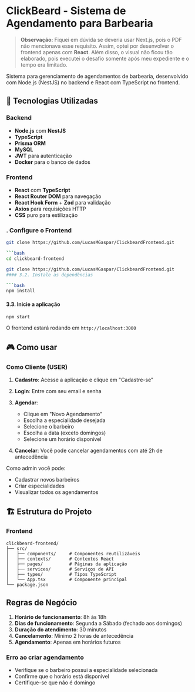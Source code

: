 # ClickBeard - Sistema de Agendamento para Barbearia

> **Observação:** Fiquei em dúvida se deveria usar Next.js, pois o PDF não mencionava esse requisito. Assim, optei por desenvolver o frontend apenas com **React**. Além disso, o visual não ficou tão elaborado, pois executei o desafio somente após meu expediente e o tempo era limitado.

Sistema  para gerenciamento de agendamentos de barbearia, desenvolvido com Node.js (NestJS) no backend e React com TypeScript no frontend.

## 🚀 Tecnologias Utilizadas

### Backend

* **Node.js** com **NestJS**
* **TypeScript**
* **Prisma ORM**
* **MySQL**
* **JWT** para autenticação
* **Docker** para o banco de dados

### Frontend

* **React** com **TypeScript**
* **React Router DOM** para navegação
* **React Hook Form** + **Zod** para validação
* **Axios** para requisições HTTP
* **CSS** puro para estilização

### . Configure o Frontend

```bash
git clone https://github.com/LucasMGaspar/ClickbeardFrontend.git

```bash
cd clickbeard-frontend
```
```bash
git clone https://github.com/LucasMGaspar/ClickbeardFrontend.git
#### 3.2. Instale as dependências

```bash
npm install
```

#### 3.3. Inicie a aplicação

```bash
npm start
```

O frontend estará rodando em `http://localhost:3000`

## 🎮 Como usar

### Como Cliente (USER)

1. **Cadastro**: Acesse a aplicação e clique em "Cadastre-se"
2. **Login**: Entre com seu email e senha
3. **Agendar**:

   * Clique em "Novo Agendamento"
   * Escolha a especialidade desejada
   * Selecione o barbeiro
   * Escolha a data (exceto domingos)
   * Selecione um horário disponível
4. **Cancelar**: Você pode cancelar agendamentos com até 2h de antecedência

Como admin você pode:

* Cadastrar novos barbeiros
* Criar especialidades
* Visualizar todos os agendamentos

## 🏗️ Estrutura do Projeto

### Frontend

```
clickbeard-frontend/
├── src/
│   ├── components/     # Componentes reutilizáveis
│   ├── contexts/       # Contextos React
│   ├── pages/          # Páginas da aplicação
│   ├── services/       # Serviços de API
│   ├── types/          # Tipos TypeScript
│   └── App.tsx         # Componente principal
└── package.json
```

## Regras de Negócio

1. **Horário de funcionamento**: 8h às 18h
2. **Dias de funcionamento**: Segunda a Sábado (fechado aos domingos)
3. **Duração do atendimento**: 30 minutos
4. **Cancelamento**: Mínimo 2 horas de antecedência
5. **Agendamento**: Apenas em horários futuros

### Erro ao criar agendamento

* Verifique se o barbeiro possui a especialidade selecionada
* Confirme que o horário está disponível
* Certifique-se que não é domingo
